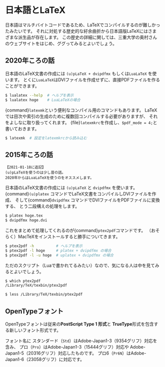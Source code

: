# 日本語とLaTeX

日本語はマルチバイトコードであるため、LaTeXでコンパイルするのが難しかったみたいです。
それに対処する歴史的な紆余曲折から日本語版LaTeXにはさまざまな派生品が存在します。
この歴史の詳細に関しては、三重大学の奥村さんのウェブサイトをはじめ、ググってみるとよいでしょう。

## 2020年ころの話

日本語のLaTeX文書の作成には ``(u)pLaTeX + dvipdfmx`` もしくは``LuaLaTeX`` を使います。
とくに``LuaLaTeX``はDVIファイルを作成せずに、直接PDFファイルを作ることができます。

```bash
$ lualatex --help  # ヘルプを表示
$ lualatex hoge    # LuaLaTeXの場合
```

{command}`latexmk`という便利なコンパイル用のコマンドもあります。
LaTeXでは目次や索引の生成のために複数回コンパイルする必要がありますが、
それをよしなに取り扱ってくれます。
{file}`latexmkrc`を作成し、``$pdf_mode = 4;``と書いておきます。

```bash
$ latexmk  # 設定をlatexmkrcから読み込む
```


## 2015年ころの話

```{warning}
【2021-01-18に追記】
(u)pLaTeXを使うのは少し昔の話。
2020年からはLuaLaTeXを使うのをオススメします。
```

日本語のLaTeX文書の作成には ``(u)pLaTeX`` と ``dvipdfmx`` を使います。
{command}`(u)platex` コマンドでLaTeX文書をコンパイルしDVIファイルを作成、
そして{command}`dvipdfmx` コマンドでDVIファイルをPDFファイルに変換する、
とう二段構えの処理をします。

```bash
$ platex hoge.tex
$ dvipdfmx hoge.dvi
```

これをまとめて処理してくれるのが{command}`ptex2pdf`コマンドです。
（おそらく）MacTeXをインストールすると勝手についてきます。

```bash
$ ptex2pdf -h          # ヘルプを表示
$ ptex2pdf -l hoge     # platex + dvipdfmx の場合
$ ptex2pdf -l -u hoge  # uplatex + dvipdfmx の場合
```

ただのスクリプト（Luaで書かれてるみたい）なので、気になる人は中を見てみるとよいでしょう。

```bash
$ which ptex2pdf
/Library/TeX/texbin/ptex2pdf

$ less /Library/TeX/texbin/ptex2pdf
```

## OpenTypeフォント

OpenTypeフォントは従来の**PostScript Type 1 形式**と
**TrueType**形式を包含する新しいフォント形式です。

フォント名に
スタンダード（``Std``）はAdobe-Japan1-3（9354グリフ）対応を含み、
プロ（``Pro``）はAdobe-Japan1-3（15444グリフ）対応や
Adobe-Japan1-5（20316グリフ）対応したものです。
プロ6（``Pr6N``）はAdobe-Japan1-6（23058グリフ）に対応です。
